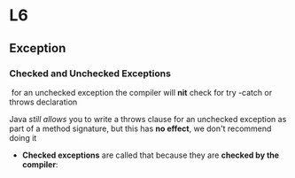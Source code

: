 # L6

## Exception 

### **Checked and Unchecked Exceptions**

​	for an unchecked exception the compiler will **nit** check for try -catch or throws declaration

Java *still allows* you to write a throws clause for an unchecked exception as part of a method signature, but this has **no effect**, we don't recommend doing it

- **Checked exceptions** are called that because they are **checked by the compiler**:

